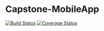 # Capstone-MobileApp

<!-- Test Result by Travis CI -->

[![Build Status](https://travis-ci.org/tea3/js-test-practice.svg?branch=master)](https://travis-ci.org/tea3/js-test-practice)
[![Coverage Status](https://img.shields.io/coveralls/tea3/js-test-practice.svg)](https://coveralls.io/r/tea3/js-test-practice?branch=master)
